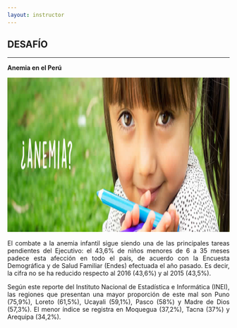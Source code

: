 ```yaml
---
layout: instructor
---
```

## DESAFÍO

* * *

<div style="text-align: justify"><strong> Anemia en el Perú </strong></div>
 <p style="text-align:center"><img src="/images/anemia.png" alt="Foto" height="350" width="820"></p>
<p style="text-align: justify">El combate a la anemia infantil sigue siendo una de las principales tareas pendientes del Ejecutivo: el 43,6% de niños menores de 6 a 35 meses padece esta afección en todo el país, de acuerdo con la Encuesta Demográfica y de Salud Familiar (Endes) efectuada el año pasado. Es decir, la cifra no se ha reducido respecto al 2016 (43,6%) y al 2015 (43,5%).</p>

<p style="text-align: justify">Según este reporte del Instituto Nacional de Estadística e Informática (INEI), las regiones que presentan una mayor proporción de este mal son Puno (75,9%), Loreto (61,5%), Ucayali (59,1%), Pasco (58%) y Madre de Dios (57,3%). El menor índice se registra en Moquegua (37,2%), Tacna (37%) y Arequipa (34,2%).</p>
